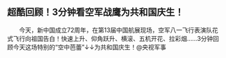 ## 超酷回顾！3分钟看空军战鹰为共和国庆生！
　　今天，新中国成立72周年，在第13届中国航展现场，空军八一飞行表演队花式飞行向祖国告白！快速上升、仰角跃升、横滚、五机开花、拉彩烟……3分钟回顾今天这场特别的“空中芭蕾”↓↓为共和国庆生！@央视军事

